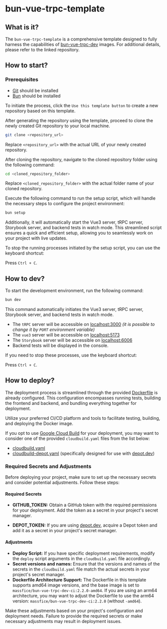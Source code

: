 # bun-vue-trpc-template

## What is it?

The `bun-vue-trpc-template` is a comprehensive template designed to fully harness the capabilities of [bun-vue-trpc-dev](https://github.com/Fairy-io/bun-vue-trpc-dev) images. For additional details, please refer to the linked repository.

## How to start?

### Prerequisites

-   [Git](https://git-scm.com) should be installed
-   [Bun](https://bun.sh) should be installed

To initiate the process, click the `Use this template button` to create a new repository based on this template.

After generating the repository using the template, proceed to clone the newly created Git repository to your local machine.

```bash
git clone <repository_url>
```

Replace `<repository_url>` with the actual URL of your newly created repository.

After cloning the repository, navigate to the cloned repository folder using the following command:

```bash
cd <cloned_repository_folder>
```

Replace `<cloned_repository_folder>` with the actual folder name of your cloned repository.

Execute the following command to run the setup script, which will handle the necessary steps to configure the project environment:

```bash
bun setup
```

Additionally, it will automatically start the Vue3 server, tRPC server, Storybook server, and backend tests in watch mode. This streamlined script ensures a quick and efficient setup, allowing you to seamlessly work on your project with live updates.

To stop the running processes initiated by the setup script, you can use the keyboard shortcut:

Press `Ctrl + C`.

## How to dev?

To start the development environment, run the following command:

```bash
bun dev
```

This command automatically initiates the Vue3 server, tRPC server, Storybook server, and backend tests in watch mode.

-   The `tRPC` server will be accessible on [localhost:3000](http://localhost:3000) _(it is possible to change it by `PORT` environment variable)_
-   The `vue3` server will be accessible on [localhost:5173](http://localhost:5173)
-   The `Storybook` server will be accessible on [localhost:6006](http://localhost:6006)
-   Backend tests will be displayed in the console.

If you need to stop these processes, use the keyboard shortcut:

Press `Ctrl + C`.

## How to deploy?

The deployment process is streamlined through the provided [Dockerfile](./Dockerfile) is already configured. This configuration encompasses running tests, building the frontend and backend, and bundling everything together for deployment.

Utilize your preferred CI/CD platform and tools to facilitate testing, building, and deploying the Docker image.

If you opt to use [Google Cloud Build](https://cloud.google.com/build) for your deployment, you may want to consider one of the provided `cloudbuild.yaml` files from the list below:

-   [cloudbuild.yaml](./cloudbuild.yaml)
-   [cloudbuild-depot.yaml](./cloudbuild-depot.yaml) (specifically designed for use with [depot.dev](https://depot.dev))

### Required Secrets and Adjustments

Before deploying your project, make sure to set up the necessary secrets and consider potential adjustments. Follow these steps:

#### Required Secrets

-   **GITHUB_TOKEN:** Obtain a GitHub token with the required permissions for your deployment. Add the token as a secret in your project's secret manager.

-   **DEPOT_TOKEN:** If you are using [depot.dev](https://depot.dev), acquire a Depot token and add it as a secret in your project's secret manager.

#### Adjustments

-   **Deploy Script:** If you have specific deployment requirements, modify the `deploy` script arguments in the `cloudbuild.yaml` file accordingly.
-   **Secret versions and names:** Ensure that the versions and names of the secrets in the `cloudbuild.yaml` file match the actual secrets in your project's secret manager.
-   **Dockerfile Architecture Support:** The Dockerfile in this template supports amd64 image versions, and the base image is set to `massfice/bun-vue-trpc-dev-ci:2.2.0-amd64`. If you are using an arm64 architecture, you may want to adjust the Dockerfile to use the arm64 version: `massfice/bun-vue-trpc-dev-ci:2.2.0` (without `-amd64`).

Make these adjustments based on your project's configuration and deployment needs. Failure to provide the required secrets or make necessary adjustments may result in deployment issues.

